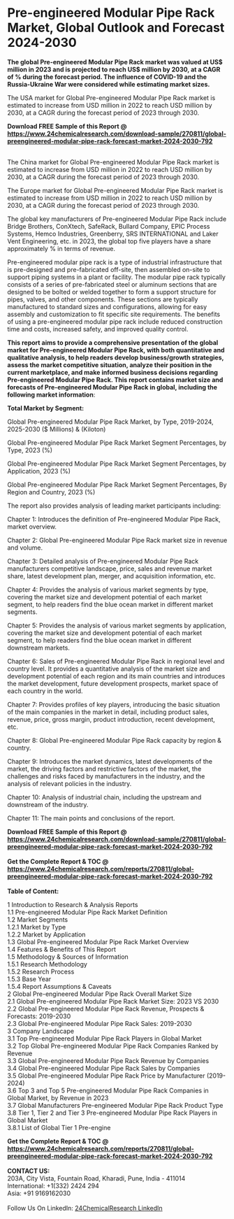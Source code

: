 <h1>Pre-engineered Modular Pipe Rack Market, Global Outlook and Forecast 2024-2030</h1><p><strong>The global Pre-engineered Modular Pipe Rack market was valued at US$ million in 2023 and is projected to reach US$ million by 2030, at a CAGR of % during the forecast period. The influence of COVID-19 and the Russia-Ukraine War were considered while estimating market sizes.</strong></p><p>
</p><p>The USA market for Global Pre-engineered Modular Pipe Rack market is estimated to increase from USD million in 2022 to reach USD million by 2030, at a CAGR during the forecast period of 2023 through 2030.</p><div><b>Download FREE Sample of this Report @ 
            <a href="https://www.24chemicalresearch.com/download-sample/270811/global-preengineered-modular-pipe-rack-forecast-market-2024-2030-792">
            https://www.24chemicalresearch.com/download-sample/270811/global-preengineered-modular-pipe-rack-forecast-market-2024-2030-792</a></b></div><br><p>
</p><p>The China market for Global Pre-engineered Modular Pipe Rack market is estimated to increase from USD million in 2022 to reach USD million by 2030, at a CAGR during the forecast period of 2023 through 2030.</p><p>
</p><p>The Europe market for Global Pre-engineered Modular Pipe Rack market is estimated to increase from USD million in 2022 to reach USD million by 2030, at a CAGR during the forecast period of 2023 through 2030.</p><p>
</p><p>The global key manufacturers of Pre-engineered Modular Pipe Rack include Bridge Brothers, ConXtech, SafeRack, Bullard Company, EPIC Process Systems, Hemco Industries, Greenberry, SRS INTERNATIONAL and Laker Vent Engineering, etc. in 2023, the global top five players have a share approximately % in terms of revenue.</p><p>
Pre-engineered modular pipe rack is a type of industrial infrastructure that is pre-designed and pre-fabricated off-site, then assembled on-site to support piping systems in a plant or facility. The modular pipe rack typically consists of a series of pre-fabricated steel or aluminum sections that are designed to be bolted or welded together to form a support structure for pipes, valves, and other components. These sections are typically manufactured to standard sizes and configurations, allowing for easy assembly and customization to fit specific site requirements. The benefits of using a pre-engineered modular pipe rack include reduced construction time and costs, increased safety, and improved quality control.</p><p>
<strong>This report aims to provide a comprehensive presentation of the global market for Pre-engineered Modular Pipe Rack, with both quantitative and qualitative analysis, to help readers develop business/growth strategies, assess the market competitive situation, analyze their position in the current marketplace, and make informed business decisions regarding Pre-engineered Modular Pipe Rack. This report contains market size and forecasts of Pre-engineered Modular Pipe Rack in global, including the following market information</strong>:</p><p>
</p><p>
<strong>Total Market by Segment:</strong></p><p>
Global Pre-engineered Modular Pipe Rack Market, by Type, 2019-2024, 2025-2030 ($ Millions) &amp; (Kiloton)</p><p>
Global Pre-engineered Modular Pipe Rack Market Segment Percentages, by Type, 2023 (%)</p><p>
</p><p>
Global Pre-engineered Modular Pipe Rack Market Segment Percentages, by Application, 2023 (%)</p><p>
</p><p>
Global Pre-engineered Modular Pipe Rack Market Segment Percentages, By Region and Country, 2023 (%)</p><p>
</p><p>
The report also provides analysis of leading market participants including:</p><p>
</p><p>
</p><p>
Chapter 1: Introduces the definition of Pre-engineered Modular Pipe Rack, market overview.</p><p>
Chapter 2: Global Pre-engineered Modular Pipe Rack market size in revenue and volume.</p><p>
Chapter 3: Detailed analysis of Pre-engineered Modular Pipe Rack manufacturers competitive landscape, price, sales and revenue market share, latest development plan, merger, and acquisition information, etc.</p><p>
Chapter 4: Provides the analysis of various market segments by type, covering the market size and development potential of each market segment, to help readers find the blue ocean market in different market segments.</p><p>
Chapter 5: Provides the analysis of various market segments by application, covering the market size and development potential of each market segment, to help readers find the blue ocean market in different downstream markets.</p><p>
Chapter 6: Sales of Pre-engineered Modular Pipe Rack in regional level and country level. It provides a quantitative analysis of the market size and development potential of each region and its main countries and introduces the market development, future development prospects, market space of each country in the world.</p><p>
Chapter 7: Provides profiles of key players, introducing the basic situation of the main companies in the market in detail, including product sales, revenue, price, gross margin, product introduction, recent development, etc.</p><p>
Chapter 8: Global Pre-engineered Modular Pipe Rack capacity by region &amp; country.</p><p>
Chapter 9: Introduces the market dynamics, latest developments of the market, the driving factors and restrictive factors of the market, the challenges and risks faced by manufacturers in the industry, and the analysis of relevant policies in the industry.</p><p>
Chapter 10: Analysis of industrial chain, including the upstream and downstream of the industry.</p><p>
Chapter 11: The main points and conclusions of the report.</p><div><b>Download FREE Sample of this Report @ 
            <a href="https://www.24chemicalresearch.com/download-sample/270811/global-preengineered-modular-pipe-rack-forecast-market-2024-2030-792">
            https://www.24chemicalresearch.com/download-sample/270811/global-preengineered-modular-pipe-rack-forecast-market-2024-2030-792</a></b></div><br><div><b>Get the Complete Report & TOC @ 
            <a href="https://www.24chemicalresearch.com/reports/270811/global-preengineered-modular-pipe-rack-forecast-market-2024-2030-792">
            https://www.24chemicalresearch.com/reports/270811/global-preengineered-modular-pipe-rack-forecast-market-2024-2030-792</a></b></div><br>
            <b>Table of Content:</b><p>1 Introduction to Research & Analysis Reports<br />
    1.1 Pre-engineered Modular Pipe Rack Market Definition<br />
    1.2 Market Segments<br />
        1.2.1 Market by Type<br />
        1.2.2 Market by Application<br />
    1.3 Global Pre-engineered Modular Pipe Rack Market Overview<br />
    1.4 Features & Benefits of This Report<br />
    1.5 Methodology & Sources of Information<br />
        1.5.1 Research Methodology<br />
        1.5.2 Research Process<br />
        1.5.3 Base Year<br />
        1.5.4 Report Assumptions & Caveats<br />
2 Global Pre-engineered Modular Pipe Rack Overall Market Size<br />
    2.1 Global Pre-engineered Modular Pipe Rack Market Size: 2023 VS 2030<br />
    2.2 Global Pre-engineered Modular Pipe Rack Revenue, Prospects & Forecasts: 2019-2030<br />
    2.3 Global Pre-engineered Modular Pipe Rack Sales: 2019-2030<br />
3 Company Landscape<br />
    3.1 Top Pre-engineered Modular Pipe Rack Players in Global Market<br />
    3.2 Top Global Pre-engineered Modular Pipe Rack Companies Ranked by Revenue<br />
    3.3 Global Pre-engineered Modular Pipe Rack Revenue by Companies<br />
    3.4 Global Pre-engineered Modular Pipe Rack Sales by Companies<br />
    3.5 Global Pre-engineered Modular Pipe Rack Price by Manufacturer (2019-2024)<br />
    3.6 Top 3 and Top 5 Pre-engineered Modular Pipe Rack Companies in Global Market, by Revenue in 2023<br />
    3.7 Global Manufacturers Pre-engineered Modular Pipe Rack Product Type<br />
    3.8 Tier 1, Tier 2 and Tier 3 Pre-engineered Modular Pipe Rack Players in Global Market<br />
        3.8.1 List of Global Tier 1 Pre-engine</p><div><b>Get the Complete Report & TOC @ 
            <a href="https://www.24chemicalresearch.com/reports/270811/global-preengineered-modular-pipe-rack-forecast-market-2024-2030-792">
            https://www.24chemicalresearch.com/reports/270811/global-preengineered-modular-pipe-rack-forecast-market-2024-2030-792</a></b></div><br><b>CONTACT US:</b><br>
            203A, City Vista, Fountain Road, Kharadi, Pune, India - 411014<br>
            International: +1(332) 2424 294<br>
            Asia: +91 9169162030 <br><br>
            Follow Us On LinkedIn: <a href="https://www.linkedin.com/company/24chemicalresearch/">24ChemicalResearch LinkedIn</a>
